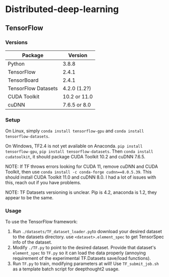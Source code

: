 # Distributed-deep-learning

## TensorFlow

### Versions

Package | Version 
------------ | -------------  
Python | 3.8.8
TensorFlow | 2.4.1
TensorBoard | 2.4.1
TensorFlow Datasets | 4.2.0 (1.2?)
CUDA Toolkit | 10.2 or 11.0 
cuDNN | 7.6.5 or 8.0 

### Setup

On Linux, simply `conda install tensorflow-gpu` and `conda install tensorflow-datasets`.

On Windows, TF2.4 is not yet available on Anaconda. `pip install tensorflow-gpu`, `pip install tensorflow-datasets`. Then `conda install cudatoolkit`, it should package CUDA Toolkit 10.2 and cuDNN 7.6.5.  

NOTE: If TF throws errors looking for CUDA 11, remove cuDNN and CUDA Toolkit, then use `conda install -c conda-forge cudnn==8.0.5.39`. This should install CUDA Toolkit 11.0 and cuDNN 8.0. I had a lot of issues with this, reach out if you have problems.

NOTE: TF Datasets versioning is unclear. Pip is 4.2, anaconda is 1.2, they appear to be the same.


### Usage

To use the TensorFlow framework:

1. Run `./datasets/TF_dataset_loader.py`to download your desired dataset to the datasets directory. use `<dataset>.element_spec` to get TensorSpec info of the dataset.
2. Modify `./TF.py` to point to the desired dataset. Provide that dataset's `element_spec` to `TF.py` so it can load the data properly (annoying requirement of the experimental TF.Datasets save/load functions).
3. Run `TF.py` to train, modifying parameters at will! Use `TF_submit_job.sh` as a template batch script for deepthought2 usage.